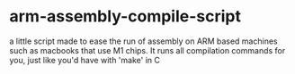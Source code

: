 # arm-assembly-compile-script
a little script made to ease the run of assembly on ARM based machines such as macbooks that use M1 chips.  It runs all compilation commands for you, just like you'd have with 'make' in C
